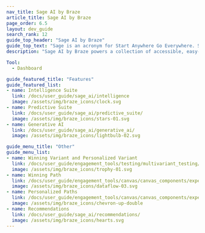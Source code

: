 ```yaml
---
nav_title: Sage AI by Braze
article_title: Sage AI by Braze
page_order: 6.5
layout: dev_guide
search_rank: 12
guide_top_header: "Sage AI by Braze"
guide_top_text: "Sage is an acronym for Start Anywhere Go Everywhere. Sage AI by Braze powers a collection of accessible, easy-to-use tools that lower the barriers to entry for creativity, personalization and optimization for your engagement strategy. With Sage AI by Braze capabilities, you can have a trusted advisor to help guide your creativity, make better decisions, and optimize the user experience for your customers."
description: "Sage AI by Braze powers a collection of accessible, easy-to-use tools that lower the barriers to entry for creativity, personalization and optimization for your engagement strategy."

Tool:
  - Dashboard

guide_featured_title: "Features"
guide_featured_list:
- name: Intelligence Suite
  link: /docs/user_guide/sage_ai/intelligence
  image: /assets/img/braze_icons/clock.svg
- name: Predictive Suite
  link: /docs/user_guide/sage_ai/predictive_suite/
  image: /assets/img/braze_icons/stars-01.svg
- name: Generative AI
  link: /docs/user_guide/sage_ai/generative_ai/
  image: /assets/img/braze_icons/lightbulb-02.svg

guide_menu_title: "Other"
guide_menu_list:
- name: Winning Variant and Personalized Variant
  link: /docs/user_guide/engagement_tools/testing/multivariant_testing/optimizations/
  image: /assets/img/braze_icons/trophy-01.svg
- name: Winning Path
  link: /docs/user_guide/engagement_tools/canvas/canvas_components/experiment_step/winning_path/
  image: /assets/img/braze_icons/dataflow-03.svg
- name: Personalized Paths
  link: /docs/user_guide/engagement_tools/canvas/canvas_components/experiment_step/personalized_paths/
  image: /assets/img/braze_icons/chevron-up-double
- name: Recommendations
  link: /docs/user_guide/sage_ai/recommendations/
  image: /assets/img/braze_icons/hearts.svg
---
```



<br>
